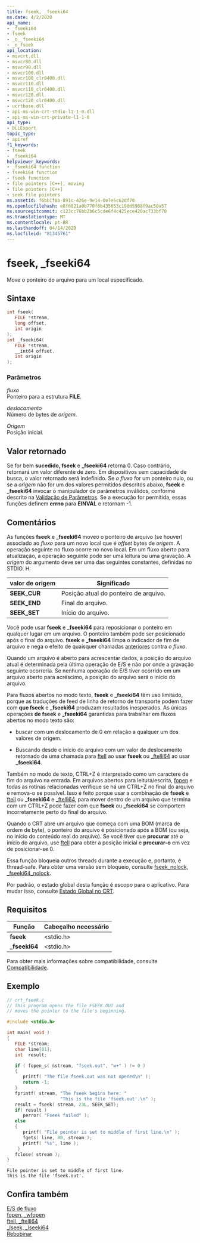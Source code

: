 ```yaml
---
title: fseek, _fseeki64
ms.date: 4/2/2020
api_name:
- _fseeki64
- fseek
- _o__fseeki64
- _o_fseek
api_location:
- msvcrt.dll
- msvcr80.dll
- msvcr90.dll
- msvcr100.dll
- msvcr100_clr0400.dll
- msvcr110.dll
- msvcr110_clr0400.dll
- msvcr120.dll
- msvcr120_clr0400.dll
- ucrtbase.dll
- api-ms-win-crt-stdio-l1-1-0.dll
- api-ms-win-crt-private-l1-1-0
api_type:
- DLLExport
topic_type:
- apiref
f1_keywords:
- fseek
- _fseeki64
helpviewer_keywords:
- _fseeki64 function
- fseeki64 function
- fseek function
- file pointers [C++], moving
- file pointers [C++]
- seek file pointers
ms.assetid: f6bb1f8b-891c-426e-9e14-0e7e5c62df70
ms.openlocfilehash: e8f6021a0b770f6b435653c190d5968f9ac50a57
ms.sourcegitcommit: c123cc76bb2b6c5cde6f4c425ece420ac733bf70
ms.translationtype: MT
ms.contentlocale: pt-BR
ms.lasthandoff: 04/14/2020
ms.locfileid: "81345761"
---
```

# <a name="fseek-_fseeki64"></a>fseek, _fseeki64

Move o ponteiro do arquivo para um local especificado.

## <a name="syntax"></a>Sintaxe

```C
int fseek(
   FILE *stream,
   long offset,
   int origin
);
int _fseeki64(
   FILE *stream,
   __int64 offset,
   int origin
);
```

### <a name="parameters"></a>Parâmetros

*fluxo*<br/>
Ponteiro para a estrutura **FILE**.

*deslocamento*<br/>
Número de bytes de *origem*.

*Origem*<br/>
Posição inicial.

## <a name="return-value"></a>Valor retornado

Se for bem **sucedido, fseek** e **_fseeki64** retorna 0. Caso contrário, retornará um valor diferente de zero. Em dispositivos sem capacidade de busca, o valor retornado será indefinido. Se *o fluxo* for um ponteiro nulo, ou se a *origem* não for um dos valores permitidos descritos abaixo, **fseek** e **_fseeki64** invocar o manipulador de parâmetros inválidos, conforme descrito na [Validação de Parâmetros](../../c-runtime-library/parameter-validation.md). Se a execução for permitida, essas funções definem **errno** para **EINVAL** e retornam -1.

## <a name="remarks"></a>Comentários

As funções **fseek** e **_fseeki64** moveo o ponteiro de arquivo (se houver) associado ao *fluxo* para um novo local que é *offset* bytes de *origem*. A operação seguinte no fluxo ocorre no novo local. Em um fluxo aberto para atualização, a operação seguinte pode ser uma leitura ou uma gravação. A *origem* do argumento deve ser uma das seguintes constantes, definidas no STDIO. H:

|valor de origem|Significado|
|-|-|
| **SEEK_CUR** | Posição atual do ponteiro de arquivo. |
| **SEEK_END** | Final do arquivo. |
| **SEEK_SET** | Início do arquivo. |

Você pode usar **fseek** e **_fseeki64** para reposicionar o ponteiro em qualquer lugar em um arquivo. O ponteiro também pode ser posicionado após o final do arquivo. **fseek** e **_fseeki64** limpa o indicador de fim de arquivo e nega o efeito de quaisquer chamadas [anteriores](ungetc-ungetwc.md) contra *o fluxo*.

Quando um arquivo é aberto para acrescentar dados, a posição do arquivo atual é determinada pela última operação de E/S e não por onde a gravação seguinte ocorreria. Se nenhuma operação de E/S tiver ocorrido em um arquivo aberto para acréscimo, a posição do arquivo será o início do arquivo.

Para fluxos abertos no modo texto, **fseek** e **_fseeki64** têm uso limitado, porque as traduções de feed de linha de retorno de transporte podem fazer com **que fseek** e **_fseeki64** produzam resultados inesperados. As únicas operações **de fseek** e **_fseeki64** garantidas para trabalhar em fluxos abertos no modo texto são:

- buscar com um deslocamento de 0 em relação a qualquer um dos valores de origem.

- Buscando desde o início do arquivo com um valor de deslocamento retornado de uma chamada para [ftell](ftell-ftelli64.md) ao usar **fseek** ou [_ftelli64](ftell-ftelli64.md) ao usar **_fseeki64**.

Também no modo de texto, CTRL+Z é interpretado como um caractere de fim do arquivo na entrada. Em arquivos abertos para leitura/escrita, [fopen](fopen-wfopen.md) e todas as rotinas relacionadas verifique se há um CTRL+Z no final do arquivo e remova-o se possível. Isso é feito porque usar a combinação de **fseek** e [ftell](ftell-ftelli64.md) ou **_fseeki64** e [_ftelli64](ftell-ftelli64.md), para mover dentro de um arquivo que termina com um CTRL+Z pode fazer com que **fseek** ou **_fseeki64** se comportem incorretamente perto do final do arquivo.

Quando o CRT abre um arquivo que começa com uma BOM (marca de ordem de byte), o ponteiro do arquivo é posicionado após a BOM (ou seja, no início do conteúdo real do arquivo). Se você tiver que **procurar** até o início do arquivo, use [ftell](ftell-ftelli64.md) para obter a posição inicial e **procurar-o** em vez de posicionar-se 0.

Essa função bloqueia outros threads durante a execução e, portanto, é thread-safe. Para obter uma versão sem bloqueio, consulte [fseek_nolock, _fseeki64_nolock](fseek-nolock-fseeki64-nolock.md).

Por padrão, o estado global desta função é escopo para o aplicativo. Para mudar isso, consulte [Estado Global no CRT](../global-state.md).

## <a name="requirements"></a>Requisitos

|Função|Cabeçalho necessário|
|--------------|---------------------|
|**fseek**|\<stdio.h>|
|**_fseeki64**|\<stdio.h>|

Para obter mais informações sobre compatibilidade, consulte [Compatibilidade](../../c-runtime-library/compatibility.md).

## <a name="example"></a>Exemplo

```C
// crt_fseek.c
// This program opens the file FSEEK.OUT and
// moves the pointer to the file's beginning.

#include <stdio.h>

int main( void )
{
   FILE *stream;
   char line[81];
   int  result;

   if ( fopen_s( &stream, "fseek.out", "w+" ) != 0 )
   {
      printf( "The file fseek.out was not opened\n" );
      return -1;
   }
   fprintf( stream, "The fseek begins here: "
                    "This is the file 'fseek.out'.\n" );
   result = fseek( stream, 23L, SEEK_SET);
   if( result )
      perror( "Fseek failed" );
   else
   {
      printf( "File pointer is set to middle of first line.\n" );
      fgets( line, 80, stream );
      printf( "%s", line );
    }
   fclose( stream );
}
```

```Output
File pointer is set to middle of first line.
This is the file 'fseek.out'.
```

## <a name="see-also"></a>Confira também

[E/S de fluxo](../../c-runtime-library/stream-i-o.md)<br/>
[fopen, _wfopen](fopen-wfopen.md)<br/>
[ftell, _ftelli64](ftell-ftelli64.md)<br/>
[_lseek, _lseeki64](lseek-lseeki64.md)<br/>
[Rebobinar](rewind.md)<br/>
